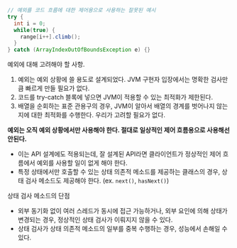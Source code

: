```java
// 예외를 코드 흐름에 대한 제어용으로 사용하는 잘못된 예시
try {
  int i = 0;
  while(true) {
    range[i++].climb();
  }
} catch (ArrayIndexOutOfBoundsException e) {}
```

예외에 대해 고려해야 할 사항.
1. 예외는 예외 상황에 쓸 용도로 설계되었다. JVM 구현자 입장에서는 명확한 검사만큼 빠르게 만들 필요가 없다.
2. 코드를 try-catch 블록에 넣으면 JVM이 적용할 수 있는 최적화가 제한된다.
3. 배열을 순회하는 표준 관용구의 경우, JVM이 알아서 배열의 경계를 벗어나지 않는지에 대한 최적화를 수행한다. 우리가 고려할 필요가 없다.

**예외는 오직 예외 상황에서만 사용해야 한다. 절대로 일상적인 제어 흐름용으로 사용해선 안된다.**
- 이는 API 설계에도 적용되는데, 잘 설계된 API라면 클라이언트가 정상적인 제어 흐름에서 예외를 사용할 일이 없게 해야 한다.
- 특정 상태에서만 호출할 수 있는 상태 의존적 메소드를 제공하는 클래스의 경우, 상태 검사 메소드도 제공해야 한다. (ex. `next()`, `hasNext()`)

상태 검사 메소드의 단점
- 외부 동기화 없이 여러 스레드가 동시에 접근 가능하거나, 외부 요인에 의해 상태가 변경되는 경우, 정상적인 상태 검사가 이뤄지지 않을 수 있다.
- 상태 검사가 상태 의존적 메소드의 일부를 중복 수행하는 경우, 성능에서 손해일 수 있다.
